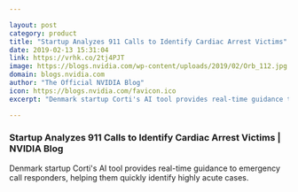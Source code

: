 ```yaml
---

layout: post
category: product
title: "Startup Analyzes 911 Calls to Identify Cardiac Arrest Victims"
date: 2019-02-13 15:31:04
link: https://vrhk.co/2tj4PJT
image: https://blogs.nvidia.com/wp-content/uploads/2019/02/Orb_112.jpg
domain: blogs.nvidia.com
author: "The Official NVIDIA Blog"
icon: https://blogs.nvidia.com/favicon.ico
excerpt: "Denmark startup Corti's AI tool provides real-time guidance to emergency call responders, helping them quickly identify highly acute cases."

---
```


### Startup Analyzes 911 Calls to Identify Cardiac Arrest Victims | NVIDIA Blog

Denmark startup Corti's AI tool provides real-time guidance to emergency call responders, helping them quickly identify highly acute cases.
